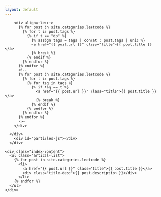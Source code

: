 ```yaml
---
layout: default
---
```


<body>
  <div class="index-wrapper">
    <div class="aside">
      <div class="info-card">

        <div align="left">
          {% for post in site.categories.leetcode %}
            {% for t in post.tags %}
              {% if t == "dp" %}
                {% assign tags = tags | concat : post.tags | uniq %}
                <a href="{{ post.url }}" class="title">{{ post.title }}</a>
                {% break %}
              {% endif %}
            {% endfor %}
          {% endfor %}
          <!--
          {% for post in site.categories.leetcode %}
            {% for t in post.tags %}
              {% for tag in tags %}
                {% if tag == t %}
                  <a href="{{ post.url }}" class="title">{{ post.title }}</a>
                  {% break %}
                {% endif %}
              {% endfor %}
            {% endfor %}
          {% endfor %}
          ->>
        </div>

      </div>
        <div id="particles-js"></div>
      </div>

    <div class="index-content">
      <ul class="artical-list">
        {% for post in site.categories.leetcode %}
          <li>
            <a href="{{ post.url }}" class="title">{{ post.title }}</a>
            <div class="title-desc">{{ post.description }}</div>
          </li>
        {% endfor %}
      </ul>
    </div>
    
  </div>
</body>

